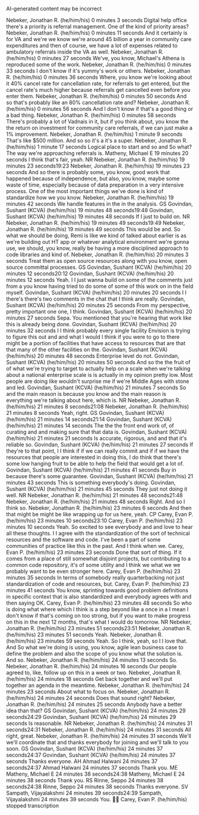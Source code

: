 AI-generated content may be incorrect


Nebeker, Jonathan R. (he/him/his) 0 minutes 3 seconds
Digital help office there's a priority is referral management. One of the kind of priority areas?
Nebeker, Jonathan R. (he/him/his) 0 minutes 11 seconds
And it certainly is for VA and we're we know we're around 45 billion a year in community care expenditures and then of course, we have a lot of expenses related to ambulatory referrals inside the VA as well.
Nebeker, Jonathan R. (he/him/his) 0 minutes 27 seconds
We've, you know, Michael's Athena is reproduced some of the work.
Nebeker, Jonathan R. (he/him/his) 0 minutes 33 seconds
I don't know if it's yummy's work or others.
Nebeker, Jonathan R. (he/him/his) 0 minutes 36 seconds
Where, you know we're looking about it 40% cancel rate for cancellation rate, for referrals to get entered, but the cancel rate's much higher because referrals get cancelled even before you enter them.
Nebeker, Jonathan R. (he/him/his) 0 minutes 50 seconds
And so that's probably like an 80% cancellation rate and?
Nebeker, Jonathan R. (he/him/his) 0 minutes 56 seconds
And I don't know if that's a good thing or a bad thing.
Nebeker, Jonathan R. (he/him/his) 0 minutes 58 seconds
There's probably a lot of Vadnais in it, but if you think about, you know the the return on investment for community care referrals, if we can just make a 1% improvement.
Nebeker, Jonathan R. (he/him/his) 1 minute 9 seconds
That's like $500 million. And so so it's a it's a super.
Nebeker, Jonathan R. (he/him/his) 1 minute 17 seconds
Logical place to start and so and So what? The way we're approaching referrals is.
Matheny, Michael E 19 minutes 20 seconds
I think that's fair, yeah.
NR
Nebeker, Jonathan R. (he/him/his)
19 minutes 23 seconds19:23
Nebeker, Jonathan R. (he/him/his) 19 minutes 23 seconds
And so there is probably some, you know, good work that happened because of independence, but also, you know, maybe some waste of time, especially because of data preparation in a very intensive process. One of the most important things we've done is kind of standardize how we you know.
Nebeker, Jonathan R. (he/him/his) 19 minutes 42 seconds
We handle features in the in the analysis.
GS
Govindan, Sushant (KCVA) (he/him/his)
19 minutes 48 seconds19:48
Govindan, Sushant (KCVA) (he/him/his) 19 minutes 48 seconds
If I just to build on.
NR
Nebeker, Jonathan R. (he/him/his)
19 minutes 49 seconds19:49
Nebeker, Jonathan R. (he/him/his) 19 minutes 49 seconds
This would be and. So what we should be doing, Remi is like we kind of talked about earlier is as we're building out HT app or whatever analytical environment we're gonna use, we should, you know, really be having a more disciplined approach to code libraries and kind of.
Nebeker, Jonathan R. (he/him/his) 20 minutes 3 seconds
Treat them as open source resources along with you know, open source committal processes.
GS
Govindan, Sushant (KCVA) (he/him/his)
20 minutes 12 seconds20:12
Govindan, Sushant (KCVA) (he/him/his) 20 minutes 12 seconds
Yeah. I I just wanna build on some of the comments just from a you know having tried to do some of some of this work on in the field myself.
Govindan, Sushant (KCVA) (he/him/his) 20 minutes 20 seconds
I I there's there's two comments in the chat that I think are really.
Govindan, Sushant (KCVA) (he/him/his) 20 minutes 25 seconds
From my perspective, pretty important one one, I think.
Govindan, Sushant (KCVA) (he/him/his) 20 minutes 27 seconds
Sepa. You mentioned that you're hearing that work like this is already being done.
Govindan, Sushant (KCVA) (he/him/his) 20 minutes 32 seconds
I I think probably every single facility Envision is trying to figure this out and and what I would I think if you were to go to there might be a portion of facilities that have access to resources that are that that many of the other facilities on the.
Govindan, Sushant (KCVA) (he/him/his) 20 minutes 48 seconds
Enterprise level do not.
Govindan, Sushant (KCVA) (he/him/his) 20 minutes 50 seconds
And so the the fruit of of what we're trying to target to actually help on a scale when we're talking about a national enterprise scale is is actually in my opinion pretty low. Most people are doing like wouldn't surprise me if we're Middle Ages with stone and led.
Govindan, Sushant (KCVA) (he/him/his) 21 minutes 7 seconds
So and the main reason is because you know and the main reason is everything we're talking about here, which is.
NR
Nebeker, Jonathan R. (he/him/his)
21 minutes 8 seconds21:08
Nebeker, Jonathan R. (he/him/his) 21 minutes 8 seconds
Yeah, right.
GS
Govindan, Sushant (KCVA) (he/him/his)
21 minutes 14 seconds21:14
Govindan, Sushant (KCVA) (he/him/his) 21 minutes 14 seconds
The the the front end work of, of curating and and making sure that that data is.
Govindan, Sushant (KCVA) (he/him/his) 21 minutes 21 seconds
Is accurate, rigorous, and and that it's reliable so.
Govindan, Sushant (KCVA) (he/him/his) 21 minutes 27 seconds
If they're to that point, I I think if if we can really commit and if if we have the resources that people are interested in doing this, I do think that there's some low hanging fruit to be able to help the field that would get a lot of.
Govindan, Sushant (KCVA) (he/him/his) 21 minutes 41 seconds
Buy in because there's some guarantee.
Govindan, Sushant (KCVA) (he/him/his) 21 minutes 43 seconds
This is something everybody's doing.
Govindan, Sushant (KCVA) (he/him/his) 21 minutes 45 seconds
They just not doing it well.
NR
Nebeker, Jonathan R. (he/him/his)
21 minutes 48 seconds21:48
Nebeker, Jonathan R. (he/him/his) 21 minutes 48 seconds
Right. And so I think so.
Nebeker, Jonathan R. (he/him/his) 23 minutes 6 seconds
And then that might be might be like wrapping up for us here, yeah.
CP
Carey, Evan P. (he/him/his)
23 minutes 10 seconds23:10
Carey, Evan P. (he/him/his) 23 minutes 10 seconds
Yeah. So excited to see everybody and and love to hear all these thoughts. I I agree with the standardization of the sort of technical resources and the software and code. I've been a part of some communities of practice like this in the past. And I think when we.
Carey, Evan P. (he/him/his) 23 minutes 23 seconds
Done that sort of thing. If it comes from a place of still somewhat disjoint projects, but contributing to a common code repository, it's of some utility and I think we what we we probably want to be even stronger here.
Carey, Evan P. (he/him/his) 23 minutes 35 seconds
In terms of somebody really quarterbacking not just standardization of code and resources, but.
Carey, Evan P. (he/him/his) 23 minutes 41 seconds
You know, sprinting towards good problem definitions in specific context that is also standardized and everybody agrees with and then saying OK.
Carey, Evan P. (he/him/his) 23 minutes 48 seconds
So who is doing what where which I think is a step beyond like a once in a I mean I don't know if that's coming on too strong, but if you want to make progress on this in the next 12 months, that's what I would do tomorrow.
NR
Nebeker, Jonathan R. (he/him/his)
23 minutes 51 seconds23:51
Nebeker, Jonathan R. (he/him/his) 23 minutes 51 seconds
Yeah.
Nebeker, Jonathan R. (he/him/his) 23 minutes 59 seconds
Yeah. So I think, yeah, so I I love that. And So what we're doing is using, you know, agile lean business case to define the problem and also the scope of you know what the solution is. And so.
Nebeker, Jonathan R. (he/him/his) 24 minutes 13 seconds
So.
Nebeker, Jonathan R. (he/him/his) 24 minutes 16 seconds
Our people agreed to, like, follow up on this in a week or two.
Nebeker, Jonathan R. (he/him/his) 24 minutes 18 seconds
Get back together and we'll put together an agenda in the meantime.
Nebeker, Jonathan R. (he/him/his) 24 minutes 23 seconds
About what to focus on.
Nebeker, Jonathan R. (he/him/his) 24 minutes 24 seconds
Does that sound right?
Nebeker, Jonathan R. (he/him/his) 24 minutes 25 seconds
Anybody have a better idea than that?
GS
Govindan, Sushant (KCVA) (he/him/his)
24 minutes 29 seconds24:29
Govindan, Sushant (KCVA) (he/him/his) 24 minutes 29 seconds
Is reasonable.
NR
Nebeker, Jonathan R. (he/him/his)
24 minutes 31 seconds24:31
Nebeker, Jonathan R. (he/him/his) 24 minutes 31 seconds
All right, great.
Nebeker, Jonathan R. (he/him/his) 24 minutes 31 seconds
We'll we'll coordinate that and thanks everybody for joining and we'll talk to you soon.
GS
Govindan, Sushant (KCVA) (he/him/his)
24 minutes 37 seconds24:37
Govindan, Sushant (KCVA) (he/him/his) 24 minutes 37 seconds
Thanks everyone.
AH
Ahmad Halwani
24 minutes 37 seconds24:37
Ahmad Halwani 24 minutes 37 seconds
Thank you.
ME
Matheny, Michael E
24 minutes 38 seconds24:38
Matheny, Michael E 24 minutes 38 seconds
Thank you.
RS
Rinne, Seppo
24 minutes 38 seconds24:38
Rinne, Seppo 24 minutes 38 seconds
Thanks everyone.
SV
Sampath, Vijayalakshmi
24 minutes 39 seconds24:39
Sampath, Vijayalakshmi 24 minutes 39 seconds
You.

Carey, Evan P. (he/him/his) stopped transcription
